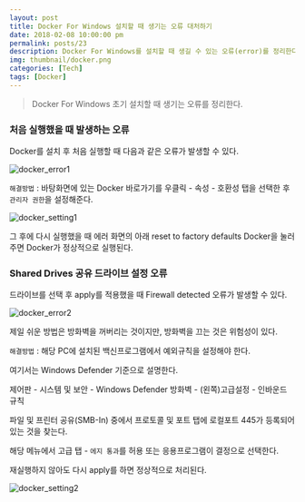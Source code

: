 ```yaml
---
layout: post
title: Docker For Windows 설치할 때 생기는 오류 대처하기
date: 2018-02-08 10:00:00 pm
permalink: posts/23
description: Docker For Windows를 설치할 때 생길 수 있는 오류(error)를 정리한다.
img: thumbnail/docker.png
categories: [Tech]
tags: [Docker]
---
```


> Docker For Windows 초기 설치할 때 생기는 오류를 정리한다.

### 처음 실행했을 때 발생하는 오류

Docker를 설치 후 처음 실행할 때 다음과 같은 오류가 발생할 수 있다.

![docker_error1]({{site.baseurl}}/assets/img/tech/docker_error1.png)

`해결방법` : 바탕화면에 있는 Docker 바로가기를 우클릭 - 속성 - 호환성 탭을 선택한 후 `관리자 권한`을 설정해준다.

![docker_setting1]({{site.baseurl}}/assets/img/tech/docker_setting1.png)

그 후에 다시 실행했을 때 에러 화면의 아래 reset to factory defaults Docker을 눌러주면 Docker가 정상적으로 실행된다.

### Shared Drives 공유 드라이브 설정 오류

드라이브를 선택 후 apply를 적용했을 때 Firewall detected 오류가 발생할 수 있다.

![docker_error2]({{site.baseurl}}/assets/img/tech/docker_error2.png)

제일 쉬운 방법은 방화벽을 꺼버리는 것이지만, 방화벽을 끄는 것은 위험성이 있다.

`해결방법` : 해당 PC에 설치된 백신프로그램에서 예외규칙을 설정해야 한다.

여기서는 Windows Defender 기준으로 설명한다.

제어판 - 시스템 및 보안 - Windows Defender 방화벽 - (왼쪽)고급설정 - 인바운드 규칙

파일 및 프린터 공유(SMB-In) 중에서 프로토콜 및 포트 탭에 로컬포트 445가 등록되어 있는 것을 찾는다.

해당 메뉴에서 고급 탭 - `에지 통과`를 허용 또는 응용프로그램이 결정으로 선택한다. 

재실행하지 않아도 다시 apply를 하면 정상적으로 처리된다.

![docker_setting2]({{site.baseurl}}/assets/img/tech/docker_setting2.png)